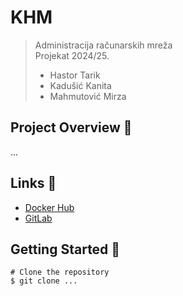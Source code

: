 # KHM

> Administracija računarskih mreža  
> Projekat 2024/25.
> - Hastor Tarik
> - Kadušić Kanita
> - Mahmutović Mirza

## Project Overview 🧩

...

## Links 🔗

- [Docker Hub](https://hub.docker.com/repository/docker/kkadusic2/real-estate-sales/general)
- [GitLab](https://github.com/kanitakadusic/real-estate-sales/tree/aws)

## Getting Started 🚀

```
# Clone the repository
$ git clone ...
```
